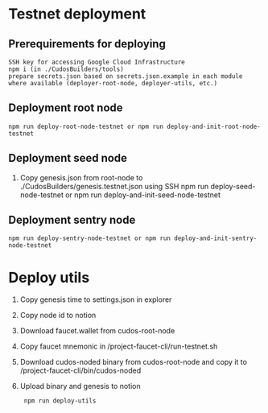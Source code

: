 # Testnet deployment

## Prerequirements for deploying
    SSH key for accessing Google Cloud Infrastructure
    npm i (in ./CudosBuilders/tools)
    prepare secrets.json based on secrets.json.example in each module where available (deployer-root-node, deployer-utils, etc.)

## Deployment root node
    npm run deploy-root-node-testnet or npm run deploy-and-init-root-node-testnet

## Deployment seed node
1. Copy genesis.json from root-node to ./CudosBuilders/genesis.testnet.json using SSH
    npm run deploy-seed-node-testnet or npm run deploy-and-init-seed-node-testnet

## Deployment sentry node
    npm run deploy-sentry-node-testnet or npm run deploy-and-init-sentry-node-testnet

# Deploy utils
1. Copy genesis time to settings.json in explorer
2. Copy node id to notion
3. Download faucet.wallet from cudos-root-node
4. Copy faucet mnemonic in /project-faucet-cli/run-testnet.sh
5. Download cudos-noded binary from cudos-root-node and copy it to /project-faucet-cli/bin/cudos-noded
6. Upload binary and genesis to notion

        npm run deploy-utils


